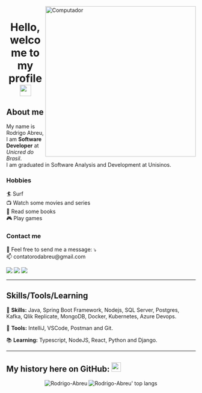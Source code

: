 <img src="https://raw.githubusercontent.com/MicaelliMedeiros/micaellimedeiros/master/image/computer-illustration.png" min-width="400px" max-width="400px" width="400px" align="right" alt="Computador">

<h1 align="center"> Hello, welcome to my profile <img src="https://media.giphy.com/media/hvRJCLFzcasrR4ia7z/giphy.gif" width="30px"></h1>

## About me

<p align="left">
  My name is Rodrigo Abreu, I am <strong>Software Developer</strong> at <i>Unicred do Brasil</i>.<br>
  I am graduated in Software Analysis and Development at Unisinos.
</p>

### Hobbies

<p align="left">
  <a> 🏄 Surf</a><br>
  <a> 📺 Watch some movies and series </a><br>
  <a> 📖 Read some books</a><br>
  <a> 🎮 Play games</a>
</p>

### Contact me

<p align="left">
  💌 Feel free to send me a message: ⤵️<br>
  📫 contatorodabreu@gmail.com
</p>

<p align="left">
  <a href="https://instagram.com/rodabreu" target="_blank" alt="Instagram">
  <img src="https://img.shields.io/badge/-Instagram-DF0174?style=for-the-badge&logo=instagram&logoColor=white&link=https://www.instagram.com/rodabreu/"/></a>
  
  <a href="https://www.linkedin.com/in/rodabreu/" target="_blank" alt="Linkedin">
  <img src="https://img.shields.io/badge/-Linkedin-0e76a8?style=for-the-badge&logo=Linkedin&logoColor=white&link=https://www.linkedin.com/in/rodabreu/" /></a>

  <a href="https://twitter.com/rod_abreu" target="_blank" alt="Twitter">
  <img src="https://img.shields.io/badge/-Twitter-3b5998?style=for-the-badge&logo=twitter&logoColor=white&link=https://twitter.com/rod_abreu/"/></a>
</p>

---

## Skills/Tools/Learning

<p align="left">
  🦄 <strong>Skills:</strong> Java, Spring Boot Framework, Nodejs, SQL Server, Postgres, Kafka, Qlik Replicate, MongoDB, Docker, Kubernetes, Azure Devops.
</p>

<p align="left">
  🔧 <strong>Tools:</strong> IntelliJ, VSCode, Postman and Git.
</p>

<p align="left">
📚 <strong>Learning:</strong> Typescript, NodeJS, React, Python and Django.
</p>

<hr />

## My history here on GitHub: <img src='https://user-images.githubusercontent.com/5713670/87202985-820dcb80-c2b6-11ea-9f56-7ec461c497c3.gif' width='25"'> </h3>

<p align="center">
  <img src="https://github-readme-stats.vercel.app/api?username=rodrigodabreu&show_icons=true&theme=dracula" alt="Rodrigo-Abreu" />
  <img src="https://github-readme-stats.vercel.app/api/top-langs/?username=rodrigodabreu&layout=compact&show_icons=true&theme=dracula" alt="Rodrigo-Abreu' top langs" />
</p>
